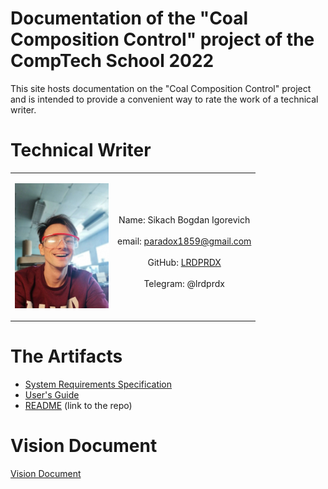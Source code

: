 # Documentation of the "Coal Composition Control" project of the CompTech School 2022

This site hosts documentation on the "Coal Composition Control" project and is intended to provide a convenient way to rate the
work of a technical writer.

# Technical Writer

|||
| :---: |:---: |
|<p float="center"><img src="diagrams/bogdan.png" width="150px;"/>|<br>Name: Sikach Bogdan Igorevich</br><br>email: paradox1859@gmail.com</br><br>GitHub: [LRDPRDX](https://github.com/LRDPRDX)</br><br>Telegram: @lrdprdx</br>|

# The Artifacts

* [System Requirements Specification](srs/srs.md)
* [User's Guide](users_guide/users_numbered.md)
* [README](https://github.com/comptech-winter-school/coal-composition-control) (link to the repo)

# Vision Document

[Vision Document](vision_document/vision_numbered.md)

